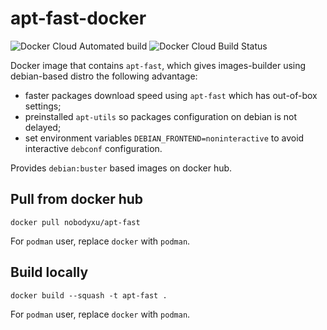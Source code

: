 # apt-fast-docker

![Docker Cloud Automated build](https://img.shields.io/docker/cloud/automated/nobodyxu/apt-fast)
![Docker Cloud Build Status](https://img.shields.io/docker/cloud/build/nobodyxu/apt-fast)

Docker image that contains `apt-fast`, which gives images-builder using debian-based distro the following advantage:

 - faster packages download speed using `apt-fast` which has out-of-box settings;
 - preinstalled `apt-utils` so packages configuration on debian is not delayed;
 - set environment variables `DEBIAN_FRONTEND=noninteractive` to avoid interactive `debconf` configuration.

Provides `debian:buster` based images on docker hub.

## Pull from docker hub

```shell
docker pull nobodyxu/apt-fast
```

For `podman` user, replace `docker` with `podman`.

## Build locally

```shell
docker build --squash -t apt-fast .
```

For `podman` user, replace `docker` with `podman`.
